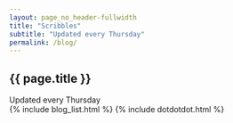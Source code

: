 ```yaml
---
layout: page_no_header-fullwidth
title: "Scribbles"
subtitle: "Updated every Thursday"
permalink: /blog/
---
```


<section class="container blog_archive_page">
	<div class="archive_page_title">
		<h1>{{ page.title }}</h1>
		<div class="section_subtitle_centered">
			<span>Updated every Thursday</span>
		</div>
	</div>
	<div>
		{% include blog_list.html %}
		{% include dotdotdot.html %}
	</div>
</section>



